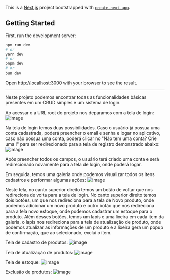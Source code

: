 This is a [Next.js](https://nextjs.org/) project bootstrapped with [`create-next-app`](https://github.com/vercel/next.js/tree/canary/packages/create-next-app).

## Getting Started

First, run the development server:

```bash
npm run dev
# or
yarn dev
# or
pnpm dev
# or
bun dev
```

Open [http://localhost:3000](http://localhost:3000) with your browser to see the result.

-----------------------------------------------------------------------------------------------------------------------------------------------------------------------

Neste projeto podemos encontrar todas as funcionalidades básicas presentes em um CRUD simples e um sistema de login.

Ao acessar o a URL root do projeto nos deparamos com a tela de login:
![image](https://github.com/Vinicius-Chagas/desafio_mindgroup_frontend/assets/78155214/4f2d0959-549e-4935-983d-74e5fd2fa14d)

Na tela de login temos duas possibilidades. Caso o usuário já possua uma conta cadastrada, poderá preencher o email e senha e logar no aplicativo, caso não possua uma conta, poderá clicar no "Não tem uma conta? Crie uma !" para ser redirecionado para a tela de registro demonstrado abaixo:
![image](https://github.com/Vinicius-Chagas/desafio_mindgroup_frontend/assets/78155214/5e8322dc-8657-45c1-bf6b-8b4bb4352b5a)

Após preencher todos os campos, o usuário terá criado uma conta e será redirecionado novamente para a tela de login, onde poderá logar.

Em seguida, temos uma galeria onde podemos visualizar todos os itens cadastros e performar algumas ações:
![image](https://github.com/Vinicius-Chagas/desafio_mindgroup_frontend/assets/78155214/559e99e5-eb45-4ff8-a2cd-e394a12c842a)

Neste tela, no canto superior direito temos um botão de voltar que nos redireciona de volta para a tela de login. 
No canto superior direito temos dois botões, um que nos redireciona para a tela de Novo produto, onde podemos adicionar um novo produto e outro botão que nos redireciona para a tela novo estoque, onde podemos cadastrar um estoque para o produto.
Além desses botões, temos um lapis e uma lixeira em cada item da galeria, o lapis nos redireciona para a tela de atualização de produto, onde podemos atualizar as informações de um produto e a lixeira gera um popup de confirmação, que ao selecionado, exclui o item.

Tela de cadastro de produtos:
![image](https://github.com/Vinicius-Chagas/desafio_mindgroup_frontend/assets/78155214/0492df05-479f-4ab9-bd59-11e3c8d5713f)

Tela de atualização de produtos:
![image](https://github.com/Vinicius-Chagas/desafio_mindgroup_frontend/assets/78155214/1fb2c9c3-e4f5-4e89-a197-f99989c9fb87)

Tela de estoque:
![image](https://github.com/Vinicius-Chagas/desafio_mindgroup_frontend/assets/78155214/f3b50213-4874-47d4-92b5-aaba94442e64)

Exclusão de produtos:
![image](https://github.com/Vinicius-Chagas/desafio_mindgroup_frontend/assets/78155214/de968290-5704-4b97-8c4b-81c7b0a0be5f)



